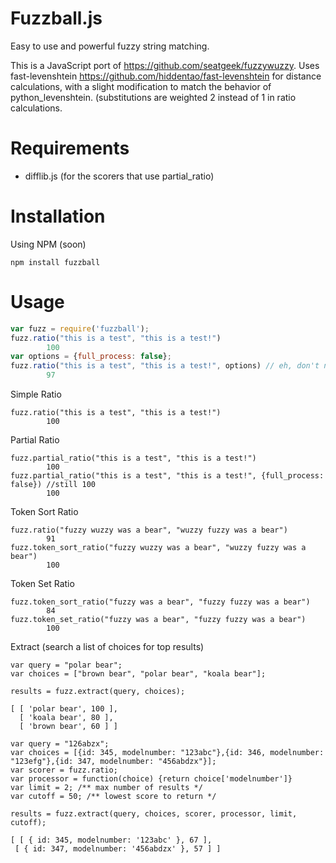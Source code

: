 Fuzzball.js
==========

Easy to use and powerful fuzzy string matching. 

This is a JavaScript port of <https://github.com/seatgeek/fuzzywuzzy>. Uses fast-levenshtein <https://github.com/hiddentao/fast-levenshtein> for distance calculations, with a slight modification to match the behavior of python_levenshtein. (substitutions are weighted 2 instead of 1 in ratio calculations.

Requirements
============

-  difflib.js   (for the scorers that use partial_ratio)

Installation
============

Using NPM (soon)

    npm install fuzzball

Usage
=====

```javascript
var fuzz = require('fuzzball');
fuzz.ratio("this is a test", "this is a test!")
        100
var options = {full_process: false};
fuzz.ratio("this is a test", "this is a test!", options) // eh, don't need to clean it up..
        97
```

Simple Ratio

```
fuzz.ratio("this is a test", "this is a test!")
        100
```

Partial Ratio

```
fuzz.partial_ratio("this is a test", "this is a test!")
        100
fuzz.partial_ratio("this is a test", "this is a test!", {full_process: false}) //still 100
        100
```

Token Sort Ratio


```
fuzz.ratio("fuzzy wuzzy was a bear", "wuzzy fuzzy was a bear")
        91
fuzz.token_sort_ratio("fuzzy wuzzy was a bear", "wuzzy fuzzy was a bear")
        100
```

Token Set Ratio


```
fuzz.token_sort_ratio("fuzzy was a bear", "fuzzy fuzzy was a bear")
        84
fuzz.token_set_ratio("fuzzy was a bear", "fuzzy fuzzy was a bear")
        100
```

Extract (search a list of choices for top results)

```
var query = "polar bear";
var choices = ["brown bear", "polar bear", "koala bear"];

results = fuzz.extract(query, choices);

[ [ 'polar bear', 100 ],
  [ 'koala bear', 80 ],
  [ 'brown bear', 60 ] ]
```


```
var query = "126abzx";
var choices = [{id: 345, modelnumber: "123abc"},{id: 346, modelnumber: "123efg"},{id: 347, modelnumber: "456abdzx"}];
var scorer = fuzz.ratio;
var processor = function(choice) {return choice['modelnumber']}
var limit = 2; /** max number of results */
var cutoff = 50; /** lowest score to return */

results = fuzz.extract(query, choices, scorer, processor, limit, cutoff);

[ [ { id: 345, modelnumber: '123abc' }, 67 ],
 [ { id: 347, modelnumber: '456abdzx' }, 57 ] ]
```
